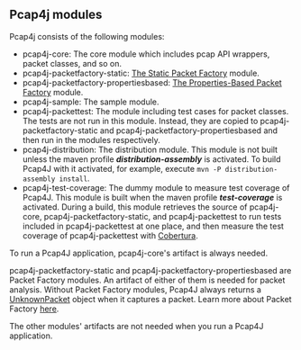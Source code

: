 Pcap4j modules
--------------

Pcap4j consists of the following modules:

* pcap4j-core: The core module which includes pcap API wrappers, packet classes, and so on.
* pcap4j-packetfactory-static: [The Static Packet Factory](/www/PacketFactory.md#static-packet-factory) module.
* pcap4j-packetfactory-propertiesbased: [The Properties-Based Packet Factory](/www/PacketFactory.md#properties-based-packet-factory) module.
* pcap4j-sample: The sample module.
* pcap4j-packettest: The module including test cases for packet classes.
  The tests are not run in this module. Instead, they are copied to pcap4j-packetfactory-static and
  pcap4j-packetfactory-propertiesbased and then run in the modules respectively.
* pcap4j-distribution: The distribution module.
  This module is not built unless the maven profile ***distribution-assembly*** is activated.
  To build Pcap4J with it activated, for example, execute `mvn -P distribution-assembly install`.
* pcap4j-test-coverage: The dummy module to measure test coverage of Pcap4J.
  This module is built when the maven profile ***test-coverage*** is activated.
  During a build, this module retrieves the source of pcap4j-core, pcap4j-packetfactory-static,
  and pcap4j-packettest to run tests included in pcap4j-packettest at one place, and then
  measure the test coverage of pcap4j-packettest with [Cobertura](http://www.mojohaus.org/cobertura-maven-plugin/).

To run a Pcap4J application, pcap4j-core's artifact is always needed.

pcap4j-packetfactory-static and pcap4j-packetfactory-propertiesbased are Packet Factory modules.
An artifact of either of them is needed for packet analysis. Without Packet Factory modules, Pcap4J always returns a [UnknownPacket](https://github.com/kaitoy/pcap4j/blob/v1/pcap4j-core/src/main/java/org/pcap4j/packet/UnknownPacket.java) object when it captures a packet.
Learn more about Packet Factory [here](https://github.com/kaitoy/pcap4j/blob/v1/www/PacketFactory.md).

The other modules' artifacts are not needed when you run a Pcap4J application.
